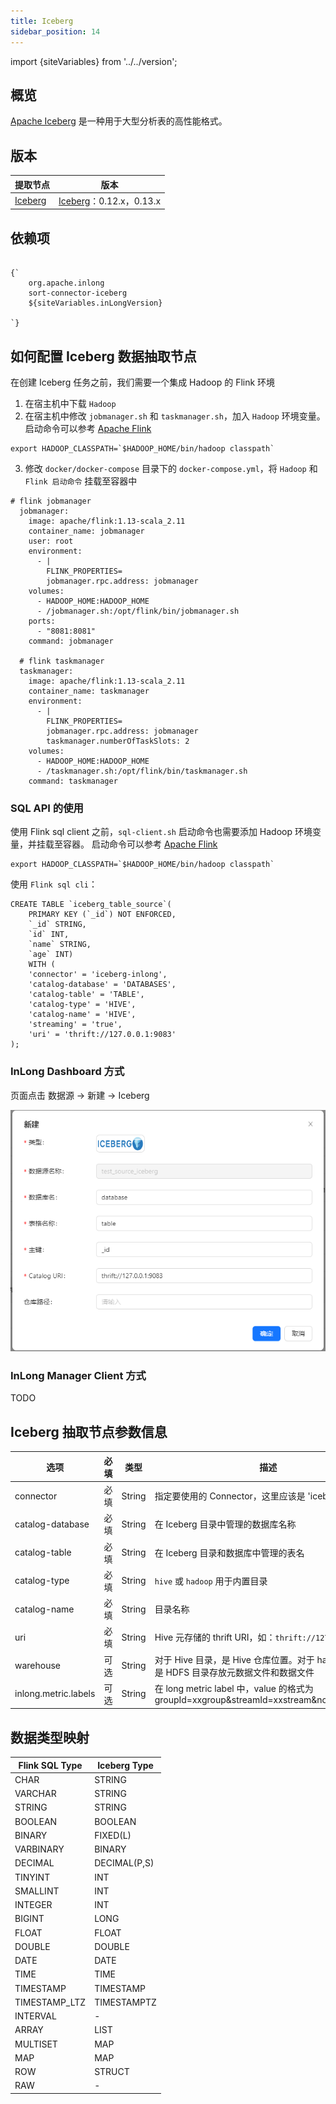 ```yaml
---
title: Iceberg
sidebar_position: 14
---
```


import {siteVariables} from '../../version';

## 概览

[Apache Iceberg](https://iceberg.apache.org/) 是一种用于大型分析表的高性能格式。

## 版本

| 提取节点                    | 版本                                                   |
|-------------------------|------------------------------------------------------|
| [Iceberg](./iceberg.md) | [Iceberg](https://iceberg.apache.org/)：0.12.x，0.13.x |

## 依赖项

<pre><code parentName="pre">
{`<dependency>
    <groupId>org.apache.inlong</groupId>
    <artifactId>sort-connector-iceberg</artifactId>
    <version>${siteVariables.inLongVersion}</version>
</dependency>
`}
</code></pre>

## 如何配置 Iceberg 数据抽取节点

在创建 Iceberg 任务之前，我们需要一个集成 Hadoop 的 Flink 环境

1. 在宿主机中下载 `Hadoop`
2. 在宿主机中修改 `jobmanager.sh` 和 `taskmanager.sh`，加入 `Hadoop` 环境变量。启动命令可以参考 [Apache Flink](https://github.com/apache/flink/tree/master/flink-dist/src/main/flink-bin/bin)

```shell
export HADOOP_CLASSPATH=`$HADOOP_HOME/bin/hadoop classpath`
```

3. 修改 `docker/docker-compose` 目录下的 `docker-compose.yml`，将 `Hadoop` 和 `Flink 启动命令` 挂载至容器中

```shell
# flink jobmanager
  jobmanager:
    image: apache/flink:1.13-scala_2.11
    container_name: jobmanager
    user: root
    environment:
      - |
        FLINK_PROPERTIES=
        jobmanager.rpc.address: jobmanager
    volumes:
      - HADOOP_HOME:HADOOP_HOME
      - /jobmanager.sh:/opt/flink/bin/jobmanager.sh
    ports:
      - "8081:8081"
    command: jobmanager

  # flink taskmanager
  taskmanager:
    image: apache/flink:1.13-scala_2.11
    container_name: taskmanager
    environment:
      - |
        FLINK_PROPERTIES=
        jobmanager.rpc.address: jobmanager
        taskmanager.numberOfTaskSlots: 2
    volumes:
      - HADOOP_HOME:HADOOP_HOME
      - /taskmanager.sh:/opt/flink/bin/taskmanager.sh
    command: taskmanager
```

### SQL API 的使用

使用 Flink sql client 之前，`sql-client.sh` 启动命令也需要添加 Hadoop 环境变量，并挂载至容器。
启动命令可以参考 [Apache Flink](https://github.com/apache/flink/blob/master/flink-table/flink-sql-client/bin/sql-client.sh)

```shell
export HADOOP_CLASSPATH=`$HADOOP_HOME/bin/hadoop classpath`
```

使用 `Flink sql cli`：

```
CREATE TABLE `iceberg_table_source`(
    PRIMARY KEY (`_id`) NOT ENFORCED,
    `_id` STRING,
    `id` INT,
    `name` STRING,
    `age` INT)
    WITH (
    'connector' = 'iceberg-inlong',
    'catalog-database' = 'DATABASES',
    'catalog-table' = 'TABLE',
    'catalog-type' = 'HIVE',
    'catalog-name' = 'HIVE',
    'streaming' = 'true',
    'uri' = 'thrift://127.0.0.1:9083'
);
```

### InLong Dashboard 方式

页面点击 数据源 → 新建 → Iceberg

![img.png](img/iceberg-source.png)

### InLong Manager Client 方式

TODO

## Iceberg 抽取节点参数信息

| 选项                   | 必填  | 类型     | 描述                                                                               |
|----------------------|-----|--------|----------------------------------------------------------------------------------|
| connector            | 必填  | String | 指定要使用的 Connector，这里应该是 'iceberg-inlong'                                          |
| catalog-database     | 必填  | String | 在 Iceberg 目录中管理的数据库名称                                                            |
| catalog-table        | 必填  | String | 在 Iceberg 目录和数据库中管理的表名                                                           |
| catalog-type         | 必填  | String | `hive` 或 `hadoop` 用于内置目录                                                         |
| catalog-name         | 必填  | String | 目录名称                                                                             |
| uri                  | 必填  | String | Hive 元存储的 thrift URI，如：`thrift://127.0.0.1:9083`                                 |
| warehouse            | 可选  | String | 对于 Hive 目录，是 Hive 仓库位置。对于 hadoop 目录，是 HDFS 目录存放元数据文件和数据文件                        |
| inlong.metric.labels | 可选  | String | 在 long metric label 中，value 的格式为 groupId=xxgroup&streamId=xxstream&nodeId=xxnode |

## 数据类型映射

| Flink SQL Type | Iceberg Type |
|----------------|--------------|
| CHAR           | STRING       |
| VARCHAR        | STRING       |
| STRING         | STRING       |
| BOOLEAN        | BOOLEAN      |
| BINARY         | FIXED(L)     |
| VARBINARY      | BINARY       |
| DECIMAL        | DECIMAL(P,S) |
| TINYINT        | INT          |
| SMALLINT       | INT          |
| INTEGER        | INT          |
| BIGINT         | LONG         |
| FLOAT          | FLOAT        |
| DOUBLE         | DOUBLE       |
| DATE           | DATE         |
| TIME           | TIME         |
| TIMESTAMP      | TIMESTAMP    |
| TIMESTAMP_LTZ  | TIMESTAMPTZ  |
| INTERVAL       | -            |
| ARRAY          | LIST         |
| MULTISET       | MAP          |
| MAP            | MAP          |
| ROW            | STRUCT       |
| RAW            | -            |